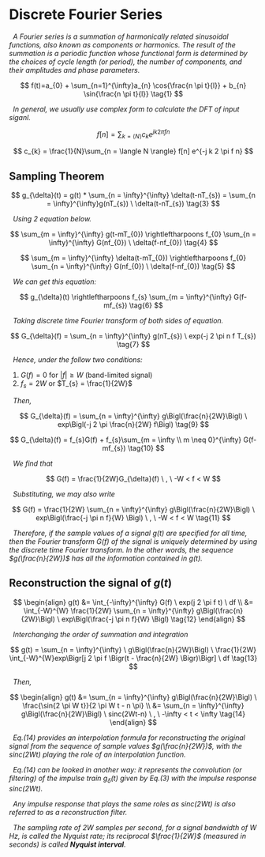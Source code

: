 # Discrete Fourier Series
*&nbsp; A Fourier series is a summation of harmonically related sinusoidal functions, also known as components or harmonics. The result of the summation is a periodic function whose functional form is determined by the choices of cycle length (or period), the number of components, and their amplitudes and phase parameters.*

$$
f(t)=a_{0} + \sum_{n=1}^{\infty}a_{n} \cos{\frac{n \pi t}{l}} + b_{n} \sin{\frac{n \pi t}{l}} \tag{1}
$$

*&nbsp; In general, we usually use complex form to calculate the DFT of input siganl.*

$$
f[n] = \sum_{k= \langle N \rangle} c_{k} e^{j k 2 \pi f n} \tag{2}
$$

$$
c_{k} = \frac{1}{N}\sum_{n = \langle N \rangle} f[n] e^{-j k 2 \pi f n}
$$



## Sampling Theorem


$$
g_{\delta}(t) = g(t) * \sum_{n = \infty}^{\infty} \delta(t-nT_{s}) = \sum_{n = \infty}^{\infty}g(nT_{s}) \ \delta(t-nT_{s}) \tag{3}
$$

*&nbsp; Using 2 equation below.*

$$
\sum_{m = \infty}^{\infty} g(t-mT_{0}) \rightleftharpoons f_{0} \sum_{n = \infty}^{\infty} G(nf_{0}) \ \delta(f-nf_{0}) \tag{4}
$$

$$
\sum_{m = \infty}^{\infty} \delta(t-mT_{0}) \rightleftharpoons f_{0} \sum_{n = \infty}^{\infty} G(nf_{0}) \ \delta(f-nf_{0}) \tag{5}
$$


*&nbsp; We can get this equation:*

$$
g_{\delta}(t) \rightleftharpoons f_{s} \sum_{m = \infty}^{\infty} G(f-mf_{s}) \tag{6}
$$

*&nbsp; Taking discrete time Fourier transform of both sides of equation.*

$$
G_{\delta}(f) = \sum_{n = \infty}^{\infty} g(nT_{s}) \ exp(-j 2 \pi n f T_{s}) \tag{7}
$$

*&nbsp; Hence, under the follow two conditions:*

1. $G(f) = 0$ for $|f| \geq W$ (band-limited signal)
2. $f_{s} = 2W$ or $T_{s} = \frac{1}{2W}$

*&nbsp; Then,*

$$
G_{\delta}(f) = \sum_{n = \infty}^{\infty} g\Bigl(\frac{n}{2W}\Bigl) \ exp\Bigl(-j 2 \pi \frac{n}{2W} f\Bigl) \tag{9}
$$

$$
G_{\delta}(f) = f_{s}G(f) + f_{s}\sum_{m = \infty \\ m \neq 0}^{\infty} G(f-mf_{s}) \tag{10}
$$

*&nbsp; We find that*

$$
G(f) = \frac{1}{2W}G_{\delta}(f) \ , \ -W < f < W
$$

*&nbsp; Substituting, we may also write*

$$
G(f) = \frac{1}{2W} \sum_{n = \infty}^{\infty} g\Bigl(\frac{n}{2W}\Bigl) \ exp\Bigl(\frac{-j \pi n f}{W} \Bigl) \ , \ -W < f < W \tag{11}
$$


*&nbsp; Therefore, if the sample values of a signal g(t) are specified for all time, then the Fourier transform $G(f)$ of the signal is uniquely determined by using the discrete time Fourier transform. In the other words, the sequence $g(\frac{n}{2W})$ has all the information contained in $g(t)$.*

## Reconstruction the signal of $g(t)$

$$
\begin{align}
g(t) &= \int_{-\infty}^{\infty} G(f) \ exp(j 2 \pi f t) \ df \\
&= \int_{-W}^{W} \frac{1}{2W} \sum_{n = \infty}^{\infty} g\Bigl(\frac{n}{2W}\Bigl) \ exp\Bigl(\frac{-j \pi n f}{W} \Bigl) \tag{12}
\end{align}
$$

*&nbsp; Interchanging the order of summation and integration*

$$
g(t) = \sum_{n = \infty}^{\infty}  \ g\Bigl(\frac{n}{2W}\Bigl) \ \frac{1}{2W} \int_{-W}^{W}exp\Bigr[j 2 \pi f \Bigr(t - \frac{n}{2W} \Bigr)\Bigr] \ df \tag{13}
$$

*&nbsp; Then,*

$$
\begin{align}
    g(t) &= \sum_{n = \infty}^{\infty} g\Bigl(\frac{n}{2W}\Bigl) \ \frac{\sin{2 \pi W t}}{2 \pi W t - n \pi} \\
    &= \sum_{n = \infty}^{\infty} g\Bigl(\frac{n}{2W}\Bigl) \ sinc(2Wt-n) \ , \ -\infty < t < \infty \tag{14}
\end{align}
$$

*&nbsp; Eq.(14) provides an interpolation formula for reconstructing the original signal from the sequence of sample values $g(\frac{n}{2W})$, with the $sinc(2Wt)$ playing the role of an interpolation function.*

*&nbsp; Eq.(14) can be looked in another way: it represents the convolution (or filtering) of the impulse train $g_{\delta}(t)$ given by Eq.(3) with the impulse response $sinc(2Wt)$.*

*&nbsp; Any impulse response that plays the same roles as $sinc(2Wt)$ is also referred to as a reconstruction filter.*

*&nbsp; The sampling rate of $2W$ samples per second, for a signal bandwidth of $W$ Hz, is called the Nyquist rate; its reciprocal $\frac{1}{2W}$ (measured in seconds) is called __Nyquist interval__.*
